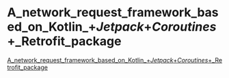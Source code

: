 # A_network_request_framework_based_on_Kotlin_+_Jetpack_+_Coroutines_+_Retrofit_package
[A_network_request_framework_based_on_Kotlin_+_Jetpack_+_Coroutines_+_Retrofit_package](https://aiwithcloud.com/2022/09/14/a_network_request_framework_based_on_kotlin__jetpack__coroutines__retrofit_package/)